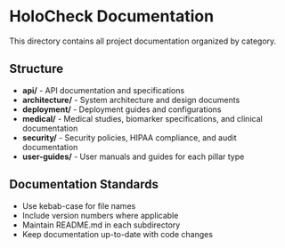 # HoloCheck Documentation

This directory contains all project documentation organized by category.

## Structure

- **api/** - API documentation and specifications
- **architecture/** - System architecture and design documents  
- **deployment/** - Deployment guides and configurations
- **medical/** - Medical studies, biomarker specifications, and clinical documentation
- **security/** - Security policies, HIPAA compliance, and audit documentation
- **user-guides/** - User manuals and guides for each pillar type

## Documentation Standards

- Use kebab-case for file names
- Include version numbers where applicable
- Maintain README.md in each subdirectory
- Keep documentation up-to-date with code changes